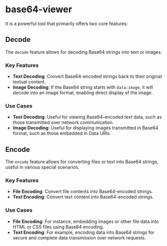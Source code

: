 # base64-viewer

It is a powerful tool that primarily offers two core features:

## Decode

The `decode` feature allows for decoding Base64 strings into text or images.

### Key Features

- **Text Decoding**: Convert Base64-encoded strings back to their original textual content.
- **Image Decoding**: If the Base64 string starts with `data:image`, it will decode into an image format, enabling direct display of the image.

### Use Cases

- **Text Decoding**: Useful for viewing Base64-encoded text data, such as those transmitted over network communication.
- **Image Decoding**: Useful for displaying images transmitted in Base64 format, such as those embedded in Data URIs.

## Encode

The `encode` feature allows for converting files or text into Base64 strings, useful in various special scenarios.

### Key Features

- **File Encoding**: Convert file contents into Base64-encoded strings.
- **Text Encoding**: Convert text content into Base64-encoded strings.

### Use Cases

- **File Encoding**: For instance, embedding images or other file data into HTML or CSS files using Base64 encoding.
- **Text Encoding**: For example, encoding data into Base64 strings for secure and complete data transmission over network requests.
